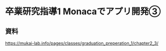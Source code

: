 # 卒業研究指導1 Monacaでアプリ開発③

## 資料

https://mukai-lab.info/pages/classes/graduation_preperation_1/chapter2_3/
